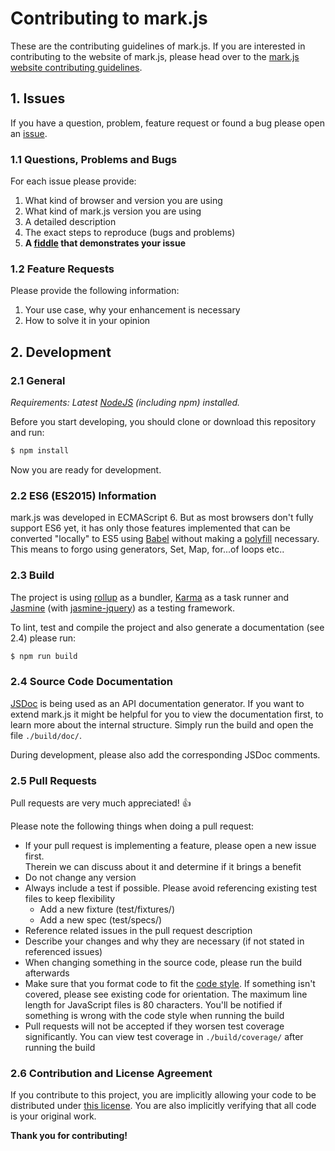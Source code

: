 # Contributing to mark.js

These are the contributing guidelines of mark.js. If you are interested in contributing to the website of mark.js, please head over to the [mark.js website contributing guidelines][markjs-website-contributing].

## 1. Issues

If you have a question, problem, feature request or found a bug please open an [issue][issue].

### 1.1 Questions, Problems and Bugs

For each issue please provide:

1. What kind of browser and version you are using
2. What kind of mark.js version you are using
3. A detailed description
4. The exact steps to reproduce (bugs and problems)
5. **A [fiddle][jsfiddle] that demonstrates your issue**

### 1.2 Feature Requests

Please provide the following information:

1. Your use case, why your enhancement is necessary
2. How to solve it in your opinion

## 2. Development

### 2.1 General

_Requirements: Latest [NodeJS][nodejs] (including npm) installed._

Before you start developing, you should clone or download this repository and run:

```bash
$ npm install
```

Now you are ready for development.

### 2.2 ES6 (ES2015) Information

mark.js was developed in ECMAScript 6. But as most browsers don't fully support ES6 yet, it has only those features implemented that can be converted "locally" to ES5 using [Babel][babel] without making a [polyfill][babel-polyfill] necessary. This means to forgo using generators, Set, Map, for...of loops etc..  

### 2.3 Build

The project is using [rollup][rollup] as a bundler, [Karma][karma] as a task runner and [Jasmine][jasmine] (with [jasmine-jquery][jasmine-jquery]) as a testing framework.

To lint, test and compile the project and also generate a documentation (see 2.4) please run:

```bash
$ npm run build
```

### 2.4 Source Code Documentation

[JSDoc][jsdoc] is being used as an API documentation generator. If you want to extend mark.js it might be helpful for you to view the documentation first, to learn more about the internal structure. Simply run the build and open the file `./build/doc/`.

During development, please also add the corresponding JSDoc comments.

### 2.5 Pull Requests

Pull requests are very much appreciated! :thumbsup:

Please note the following things when doing a pull request:

- If your pull request is implementing a feature, please open a new issue first.  
  Therein we can discuss about it and determine if it brings a benefit
- Do not change any version
- Always include a test if possible. Please avoid referencing existing test
  files to keep flexibility
  - Add a new fixture (test/fixtures/)
  - Add a new spec (test/specs/)
- Reference related issues in the pull request description
- Describe your changes and why they are necessary
  (if not stated in referenced issues)
- When changing something in the source code, please run the build afterwards
- Make sure that you format code to fit the [code style][code-style]. If something isn't covered, please see existing code for orientation. The maximum line length for JavaScript files is 80 characters. You'll be notified if something is wrong with the code style when running the build
- Pull requests will not be accepted if they worsen test coverage significantly. You can view test coverage in `./build/coverage/` after running the build

### 2.6 Contribution and License Agreement

If you contribute to this project, you are implicitly allowing your code to be distributed under [this license][license]. You are also implicitly verifying that all code is your original work.

__Thank you for contributing!__

[markjs-website-contributing]: https://github.com/julmot/mark.js/blob/website/CONTRIBUTING.md
[issue]: https://github.com/julmot/mark.js/issues/new
[jsfiddle]: https://jsfiddle.net
[nodejs]: https://nodejs.org/en/
[bower]: http://bower.io/
[rollup]: https://rollupjs.org/
[karma]: http://karma-runner.github.io/latest/index.html
[jasmine]: http://jasmine.github.io/
[jasmine-jquery]: https://github.com/velesin/jasmine-jquery
[jsdoc]: http://usejsdoc.org/about-getting-started.html
[babel-polyfill]: https://babeljs.io/docs/usage/polyfill/
[babel]: https://babeljs.io/
[code-style]: https://github.com/julmot/mark.js/blob/master/.jsbeautifyrc
[license]: https://raw.githubusercontent.com/julmot/mark.js/master/LICENSE
